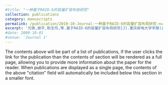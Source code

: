 ```yaml
---
#title: "一种基于RAID-6的容量扩容布局研究"
collection: publications
category: manuscripts
permalink: /publication/2019-10-Journal-一种基于RAID-6的容量扩容布局研究-number-1
excerpt: '元铸,谢平,耿生玲,等.基于RAID-6的容量扩容布局研究[J].重庆邮电大学学报(自然科学版),2019,31(05):716-721.'
#date: 2009-10-01
#venue: 'Journal 1'
---
```

The contents above will be part of a list of publications, if the user clicks the link for the publication than the contents of section will be rendered as a full page, allowing you to provide more information about the paper for the reader. When publications are displayed as a single page, the contents of the above "citation" field will automatically be included below this section in a smaller font.

